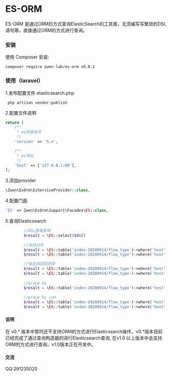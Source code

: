 ES-ORM
======

ES-ORM 是通过ORM的方式查询ElasticSearch的工具类，无须编写写繁琐的DSL语句等，直接通过ORM的方式进行查询。


### 安装

使用 Composer 安装:

```
composer require zwen-lab/es-orm v0.0.1
```

### 使用（laravel）

1.发布配置文件 elasticsearch.php

```
 php artisan vendor:publish
```

2.配置文件说明

```php
return [
    /**
     * es的版本号
     */
    'version' => '5.x',

    /**
     * es地址
     */
    'host' => ['127.0.0.1:80'],
];
```

3.添加provider

```php
\Zwen\EsOrm\EsServiceProvider::class,
```

4.配置门面

```php
'ES' => Zwen\EsOrm\Support\Facades\ES::class,
```

5.查询Elasticsearch

```php
		//DSL直接查询
		$result = \ES::select($dsl)
		
		//支持分页
		$result = \ES::table('index-20200914/flow_type')->where('host', 'www.baidu.com')->where('create_time', '>=', 1600048800)->where('create_time', '<=', 1600049100)->forPage(11,1)->get();
        $result = \ES::table('index-20200914/flow_type')->where('host', 'www.baidu.com')->where('create_time', '>=', 1600048800)->where('create_time', '<=', 1600049100)->offset(10)->limit(1)->get();

		//指定返回的字段
		$result = \ES::table('index-20200914/flow_type')->where('host', 'www.baidu.com')->get(['country', 'create_time', 'req_flow']);
        $result = \ES::table('index-20200914/flow_type')->where('host', 'www.baidu.com')->select(['country', 'create_time', 'req_flow'])->get();
		
		//group by
		$result = \ES::table('index-20200914/flow_type')->where('host', 'www.baidu.com')->where('create_time', '>=', 1600048800)->where('create_time', '<=', 1600049100)->groupBy(['create_time', 'mtype'])->get();
		
		//group by sum
        $result = \ES::table('index-20200914/flow_type')->where('host', 'www.baidu.com')->where('create_time', '>=', 1600048800)->where('create_time', '<=', 1600049100)->groupBy(['create_time', 'mtype'])->selectRaw('create_time,mtype,sum(req_flow) as req_flow,sum(flow) as flow')->get();
        $result = \ES::table('index-20200914/flow_type')->where('host', 'www.baidu.com')->where('create_time', '>=', 1600048800)->where('create_time', '<=', 1600049100)->groupBy(['create_time', 'mtype'])->selectRaw('create_time,mtype,sum(req_flow) as req_flow')->get();
```

#### 说明

在 v0.* 版本中暂时还不支持ORM的方式进行Elasticsearch操作，v0.*版本目前已经完成了通过查询构造器的进行Elasticsearch查询, 在v1.0 以上版本中会支持ORM的方式进行查询，v1.0版本正在开发中。



#### 交流

QQ:291235020

